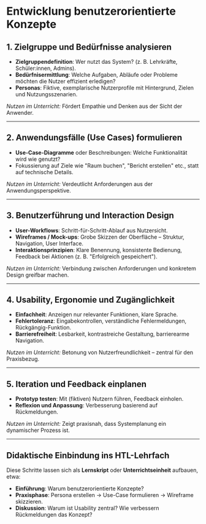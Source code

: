 # Entwicklung benutzerorientierte Konzepte


## 1. Zielgruppe und Bedürfnisse analysieren

* **Zielgruppendefinition**: Wer nutzt das System? (z. B. Lehrkräfte, Schüler\:innen, Admins).
* **Bedürfnisermittlung**: Welche Aufgaben, Abläufe oder Probleme möchten die Nutzer effizient erledigen?
* **Personas**: Fiktive, exemplarische Nutzerprofile mit Hintergrund, Zielen und Nutzungsszenarien.

*Nutzen im Unterricht:* Fördert Empathie und Denken aus der Sicht der Anwender.

---

## 2. Anwendungsfälle (Use Cases) formulieren

* **Use-Case-Diagramme** oder Beschreibungen: Welche Funktionalität wird wie genutzt?
* Fokussierung auf Ziele wie "Raum buchen", "Bericht erstellen" etc., statt auf technische Details.

*Nutzen im Unterricht:* Verdeutlicht Anforderungen aus der Anwendungsperspektive.

---

## 3. Benutzerführung und Interaction Design

* **User-Workflows**: Schritt-für-Schritt-Ablauf aus Nutzersicht.
* **Wireframes / Mock-ups**: Grobe Skizzen der Oberfläche – Struktur, Navigation, User Interface.
* **Interaktionsprinzipien**: Klare Benennung, konsistente Bedienung, Feedback bei Aktionen (z. B. "Erfolgreich gespeichert").

*Nutzen im Unterricht:* Verbindung zwischen Anforderungen und konkretem Design greifbar machen.

---

## 4. Usability, Ergonomie und Zugänglichkeit

* **Einfachheit**: Anzeigen nur relevanter Funktionen, klare Sprache.
* **Fehlertoleranz**: Eingabekontrollen, verständliche Fehlermeldungen, Rückgängig-Funktion.
* **Barrierefreiheit**: Lesbarkeit, kontrastreiche Gestaltung, barrierearme Navigation.

*Nutzen im Unterricht:* Betonung von Nutzerfreundlichkeit – zentral für den Praxisbezug.

---

## 5. Iteration und Feedback einplanen

* **Prototyp testen**: Mit (fiktiven) Nutzern führen, Feedback einholen.
* **Reflexion und Anpassung**: Verbesserung basierend auf Rückmeldungen.

*Nutzen im Unterricht:* Zeigt praxisnah, dass Systemplanung ein dynamischer Prozess ist.

---

## Didaktische Einbindung ins HTL-Lehrfach

Diese Schritte lassen sich als **Lernskript** oder **Unterrichtseinheit** aufbauen, etwa:

* **Einführung**: Warum benutzerorientierte Konzepte?
* **Praxisphase**: Persona erstellen → Use-Case formulieren → Wireframe skizzieren.
* **Diskussion**: Warum ist Usability zentral? Wie verbessern Rückmeldungen das Konzept?
